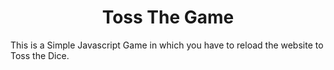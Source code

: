 <h1 align="center">Toss The Game</h1>

This is a Simple Javascript Game in which you have to reload the website to Toss the Dice. 
